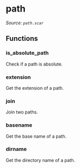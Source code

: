 # path

*Source: `path.scar`*

## Functions

### is_absolute_path

Check if a path is absolute.

### extension

Get the extension of a path.

### join

Join two paths.

### basename

Get the base name of a path.

### dirname

Get the directory name of a path.

